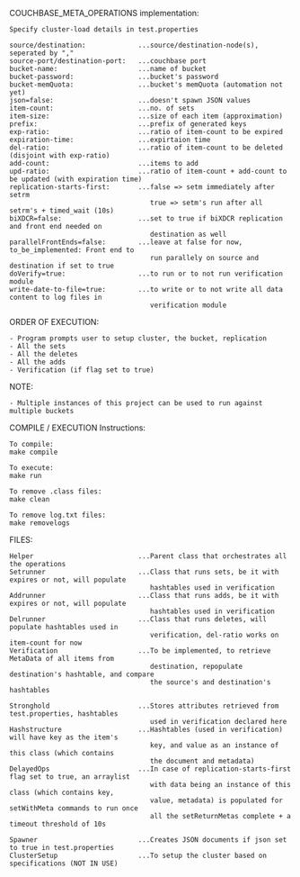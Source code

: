 COUCHBASE_META_OPERATIONS implementation:

    Specify cluster-load details in test.properties
                               
    source/destination:             ...source/destination-node(s), seperated by ","
    source-port/destination-port:   ...couchbase port
    bucket-name:                    ...name of bucket
    bucket-password:                ...bucket's password
    bucket-memQuota:                ...bucket's memQuota (automation not yet) 
    json=false:                     ...doesn't spawn JSON values
    item-count:                     ...no. of sets
    item-size:                      ...size of each item (approximation) 
    prefix:                         ...prefix of generated keys 
    exp-ratio:                      ...ratio of item-count to be expired 
    expiration-time:                ...expirtaion time
    del-ratio:                      ...ratio of item-count to be deleted (disjoint with exp-ratio)
    add-count:                      ...items to add
    upd-ratio:                      ...ratio of item-count + add-count to be updated (with expiration time)
    replication-starts-first:       ...false => setm immediately after setrm
                                       true => setm's run after all setrm's + timed_wait (10s)
    biXDCR=false:			        ...set to true if biXDCR replication and front end needed on
    				                   destination as well
    parallelFrontEnds=false:	    ...leave at false for now, to_be_implemented: Front end to
    				                   run parallely on source and destination if set to true
    doVerify=true:                  ...to run or to not run verification module
    write-date-to-file=true:        ...to write or to not write all data content to log files in 
                                       verification module

ORDER OF EXECUTION:

    - Program prompts user to setup cluster, the bucket, replication
    - All the sets
    - All the deletes
    - All the adds
    - Verification (if flag set to true)

NOTE:

    - Multiple instances of this project can be used to run against multiple buckets

COMPILE / EXECUTION Instructions:

    To compile:
    make compile

    To execute:
    make run

    To remove .class files:
    make clean

    To remove log.txt files:
    make removelogs

FILES:

    Helper                          ...Parent class that orchestrates all the operations
    Setrunner                       ...Class that runs sets, be it with expires or not, will populate
                                       hashtables used in verification
    Addrunner                       ...Class that runs adds, be it with expires or not, will populate
                                       hashtables used in verification
    Delrunner                       ...Class that runs deletes, will populate hashtables used in 
                                       verification, del-ratio works on item-count for now
    Verification                    ...To be implemented, to retrieve MetaData of all items from
                                       destination, repopulate destination's hashtable, and compare
                                       the source's and destination's hashtables
    
    Stronghold                      ...Stores attributes retrieved from test.properties, hashtables
                                       used in verification declared here
    Hashstructure                   ...Hashtables (used in verification) will have key as the item's
                                       key, and value as an instance of this class (which contains 
                                       the document and metadata)
    DelayedOps                      ...In case of replication-starts-first flag set to true, an arraylist
                                       with data being an instance of this class (which contains key, 
                                       value, metadata) is populated for setWithMeta commands to run once
                                       all the setReturnMetas complete + a timeout threshold of 10s
    
    Spawner                         ...Creates JSON documents if json set to true in test.properties
    ClusterSetup                    ...To setup the cluster based on specifications (NOT IN USE)
